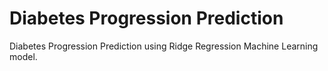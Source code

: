 # Diabetes Progression Prediction

Diabetes Progression Prediction using Ridge Regression Machine Learning model.
